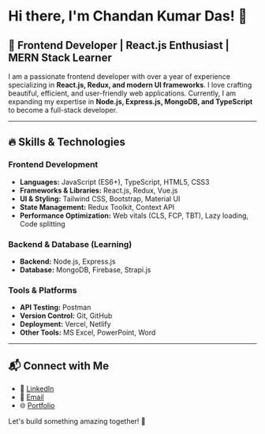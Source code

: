 # Hi there, I'm Chandan Kumar Das! 👋

## 🚀 Frontend Developer | React.js Enthusiast | MERN Stack Learner

I am a passionate frontend developer with over a year of experience specializing in **React.js, Redux, and modern UI frameworks**. I love crafting beautiful, efficient, and user-friendly web applications. Currently, I am expanding my expertise in **Node.js, Express.js, MongoDB, and TypeScript** to become a full-stack developer.

---

## 🔥 Skills & Technologies

### **Frontend Development**
- **Languages:** JavaScript (ES6+), TypeScript, HTML5, CSS3
- **Frameworks & Libraries:** React.js, Redux, Vue.js
- **UI & Styling:** Tailwind CSS, Bootstrap, Material UI
- **State Management:** Redux Toolkit, Context API
- **Performance Optimization:** Web vitals (CLS, FCP, TBT), Lazy loading, Code splitting

### **Backend & Database (Learning)**
- **Backend:** Node.js, Express.js
- **Database:** MongoDB, Firebase, Strapi.js

### **Tools & Platforms**
- **API Testing:** Postman
- **Version Control:** Git, GitHub
- **Deployment:** Vercel, Netlify
- **Other Tools:** MS Excel, PowerPoint, Word
---

## 📬 Connect with Me
- 💼 [LinkedIn](https://www.linkedin.com/in/chandan-kumar-das-389262205/)
- 📧 [Email](mailto:chandankumardas265@gmail.com)
- 🌐 [Portfolio](https://portfolio-chandankumardas.vercel.app/)


Let's build something amazing together! 🚀
